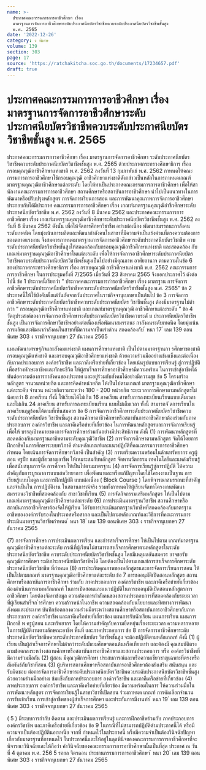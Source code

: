 ```yaml
---
name: >-
  ประกาศคณะกรรมการการอาชีวศึกษา เรื่อง
  มาตรฐานการจัดการอาชีวศึกษาระดับประกาศนียบัตรวิชาชีพควบระดับประกาศนียบัตรวิชาชีพชั้นสูง
  พ.ศ. 2565
date: '2022-12-26'
category: ง พิเศษ
volume: 139
section: 303
page: 17
source: 'https://ratchakitcha.soc.go.th/documents/17234657.pdf'
draft: true
---
```


# ประกาศคณะกรรมการการอาชีวศึกษา เรื่อง มาตรฐานการจัดการอาชีวศึกษาระดับประกาศนียบัตรวิชาชีพควบระดับประกาศนียบัตรวิชาชีพชั้นสูง พ.ศ. 2565

ประกาศคณะกรรมการการอาชีวศึกษา เรื่อง มาตรฐานการจัดการอาชีวศึกษา ระดับประกาศนียบัตรวิชาชีพควบระดับประกาศนียบัตรวิชาชีพชั้นสูง พ.ศ. 2565 ด้วยประกาศกระทรวงศึกษาธิการ เรื่อง กรอบคุณวุฒิอาชีวศึกษาแห่งชาติ พ.ศ. 2562 ลงวันที่ 13 กุมภาพันธ์ พ.ศ. 2562 กาหนดให้คณะกรรมการการอาชีวศึกษาใช้กรอบคุณวุฒิ อาชีวศึกษาแห่งชาติดังกล่าวเป็นหลักในการกาหนดเกณฑ์มาตรฐานคุณวุฒิอาชีวศึกษาแต่ละระดับ โดยให้ทาเป็นประกาศคณะกรรมการการอาชีวศึกษา เพื่อให้สานักงานคณะกรรมการการอาชีวศึกษา สถานศึกษาหรือสถาบันการอาชีวศึกษา นำไปเป็นแนวทางในการพัฒนาหรือปรับปรุงหลักสูตร การจัดการเรียนการสอน และการพัฒนาคุณภาพการจัดการอาชีวศึกษา ประกอบกับได้มีประกาศ คณะกรรมการการอาชีวศึกษา เรื่อง เกณฑ์มาตรฐานคุณวุฒิอำชีวศึกษาระดับประกาศนียบัตรวิชาชีพ พ.ศ. 2562 ลงวันที่ 8 มีนาคม 2562 และประกาศคณะกรรมการการอาชีวศึกษา เรื่อง เกณฑ์มาตรฐานคุณวุฒิอาชีวศึกษาระดับประกาศนียบัตรวิชาชีพชั้นสูง พ.ศ. 2562 ลงวันที่ 8 มีนาคม 2562 ดังนั้น เพื่อให้จัดการศึกษาวิชาชีพ อย่างต่อเนื่อง พัฒนาสมรรถนะกาลังคน ระดับเทคนิค โดยมุ่งเน้นการผลิตและพัฒนากำลังคนในสาขาที่มีความจำเป็นเร่งด่วนที่ตรงความต้องการ ของตลาดแรงงาน จึงสมควรกาหนดมาตรฐานการจัดการอาชีวศึกษาระดับประกาศนียบัตรวิชาชีพ ควบระดับประกาศนียบัตรวิชาชีพชั้นสูงให้สอดคล้องกับกรอบคุณวุฒิอาชีวศึกษาแห่งชาติ และสอดคล้อง กับเกณฑ์มาตรฐานคุณวุฒิอาชีวศึกษาในแต่ละระดับ เพื่อให้การจัดการอาชีวศึกษาระดับประกาศนียบัตร วิชาชีพควบระดับประกาศนียบัตรวิชาชีพชั้นสูงเป็นไปอย่างมีคุณภาพ อาศัยอานาจ ตามความในข้อ 6 ของประกาศกระทรวงศึกษาธิการ เรื่อง กรอบคุณวุฒิ อาชีวศึกษาแห่งชาติ พ.ศ. 2562 คณะกรรมการการอาชีวศึกษา ในการประชุมครั้งที่ 7/2565 เมื่อวันที่ 23 สิงหาคม 2565 จึงออกประกาศไว้ ดังต่อไปนี้ ข้อ 1 ประกาศนี้เรียกว่า “ ประกาศคณะกรรมการกำรอาชีวศึกษา เรื่อง มาตรฐาน การจัดการอาชีวศึกษาระดับประกาศนียบัตรวิชาชีพควบระดับประกาศนียบัตรวิชาชีพชั้นสูง พ.ศ. 2565” ข้อ 2 ประกาศนี้ให้ใช้บังคับตั้งแต่วันถัดจากวันประกาศในราชกิจจานุเบกษาเป็นต้นไป ข้อ 3 การจัดการอาชีวศึกษาระดับประกาศนียบัตรวิชาชีพควบระดับประกาศนียบัตร วิชาชีพชั้นสูง ต้องมีมาตรฐานไม่ต่ากว่า “ กรอบคุณวุฒิอาชีวศึกษาแห่งชาติ และเกณฑ์มาตรฐานคุณวุฒิ อาชีวศึกษาแต่ละระดับ ” ข้อ 4 วัตถุประสงค์ของการจัดการอาชีวศึกษาระดับประกาศนียบัตรวิชาชีพควบระดั บ ประกาศนียบัตรวิชาชีพชั้นสูง เป็นการจัดการศึกษาวิชาชีพอย่างต่อเนื่องเพื่อพัฒนาสมรรถนะ กาลังคนระดับเทคนิค โดยมุ่งเน้นการผลิตและพัฒนากำลังคนในสาขาที่มีความจาเป็นเร่งด่วน สอดคล้องกับ ้ หนา 17 ่ เลม 139 ตอนพิเศษ 303 ง ราชกิจจานุเบกษา 27 ธันวาคม 2565

แผนพัฒนาเศรษฐกิจและสังคมแห่งชาติ แผนการศึกษาแห่งชาติ เป็นไปตามมาตรฐานกา รศึกษาของชาติ กรอบคุณวุฒิแห่งชาติ และกรอบคุณวุฒิอาชีวศึกษาแห่งชาติ ด้วยความร่วมมืออย่างเข้มแข็งและต่อเนื่อง กับภาคประกอบการ องค์กรวิชาชีพ และภาคีเครือข่ายที่เกี่ยวข้อง โดยเน้นรูปแบบการเรียนรู้ สู่การปฏิบัติ เพื่อสร้างทักษะอาชีพและทักษะชีวิต ให้ผู้สาเร็จการศึกษาอาชีวศึกษามีความพร้อม ในการเข้าสู่อาชีพได้ทันต่อความต้องการกาลังคนของประเทศ และอยู่ร่วมกับสังคมได้อย่างมีความสุข ข้อ 5 โครงสร้างหลักสูตร จานวนหน่วยกิต และการคิดค่าหน่วยกิต ให้เป็นไปตามเกณฑ์ มาตรฐานคุณวุฒิอาชีวศึกษาแต่ละระดับ จำนวน หน่วยกิตรวมระหว่าง 180 - 200 หน่วยกิต ระยะเวลาการศึกษาตามหลักสูตรไม่น้อยกว่า 8 ภาคเรียน ทั้งนี้ ให้เรียนได้ไม่เกิน 16 ภาคเรียน สาหรับการลงทะเบียนเรียนแบบเต็มเวลา และไม่เกิน 24 ภาคเรียน สาหรับการลงทะเบียนเรียน แบบไม่เต็มเวลา ทั้งนี้ สามารถจั ดการเรียนในภาคเรียนฤดูร้อนได้ตามที่เห็นสมควร ข้อ 6 การจัดการอาชีวศึกษาระดับประกาศนียบัตรวิชาชีพควบระดับประกาศนียบัตร วิชาชีพชั้นสูง สถานศึกษาอาชีวศึกษาหรือสถาบันการอาชีวศึกษาต้องร่วมกับภาคประกอบการ องค์กรวิชาชีพ และภาคีเครือข่ายที่เกี่ยวข้อง ในการพัฒนาหลักสูตรและการจัดการเรียนรู้เพื่อให้ บรรลุเป้าหมายของการจัดการศึกษาร่วมกันอย่างมีประสิทธิภาพ ดังนี้ (1) การพัฒนาหลักสูตรที่สอดคล้องกับมาตรฐานอาชีพตามระดับคุณวุฒิวิชาชีพ (2) การจัดการศึกษาตามหลักสูตร จัดได้โดยการฝึกอาชีพในการศึกษาระบบทวิภาคี ตำมหลักเกณฑ์และแนวปฏิบัติที่คณะกรรมการการอาชีวศึกษากำหนด โดยเน้นการจัดการศึกษาทวิภาคี เป็นสำคัญ (3) การเตรียมความพร้อมในด้านทรัพยากร ครูผู้สอน ครูฝึก และผู้เชี่ยวชาญอาชีพ ให้เหมาะสมกับหลักสูตร จัดหานวัตกรรม เทคโนโลยีและแหล่งเรียนรู้เพื่อสนับสนุนการจัด การศึกษา ให้เป็นไปตามมาตรฐาน (4) การจัดการเรียนรู้สู่การปฏิบัติ ให้ความสำคัญกับการบูรณาการแบบสหวิทยาการ เพื่อพัฒนาและหรือแก้ปัญหาโดยใช้โครงงานเป็นฐาน การเรียนรู้แบบโมดูล และการฝึกปฏิบัติ แบบต่อเนื่อง ( Block Course ) โดยพิจารณาสมรรถนะที่สำคัญและจำเป็นใน การปฏิบัติงาน ในสถานการณ์จริง รวมทั้งกาหนดให้ผู้เรียนจัดทาโครงงานพัฒนาสมรรถนะวิชาชีพที่สอดคล้องกับ สาขาวิชาที่เรียน (5) การจัดกิจกรรมเสริมหลักสูตร ให้เป็นไปตามเกณฑ์มาตรฐานคุณวุฒิอาชีวศึกษาแต่ละระดับ (6) การประเมินมาตรฐานวิชาชีพ สถานศึกษาหรือสถาบันการอาชีวศึกษาต้องจัดให้ผู้เรียน ได้รับการประเมินมาตรฐานวิชาชีพที่สอดคล้องกับมาตรฐานอาชีพขององค์กรรับรองในประเทศหรือสากล และเป็นไปตามหลักเกณฑ์และวิธีการที่คณะกรรมการประเมินมาตรฐานวิชาชีพกำหนด ้ หนา 18 ่ เลม 139 ตอนพิเศษ 303 ง ราชกิจจานุเบกษา 27 ธันวาคม 2565

(7) การจัดการศึกษา การประเมินผลการเรียน และกำรสาเร็จการศึกษา ให้เป็นไปตาม เกณฑ์มาตรฐานคุณวุฒิอาชีวศึกษาแต่ละระดับ กรณีที่ผู้เรียนไม่สามารถสาเร็จการศึกษาตามหลักสูตรในระดับประกาศนียบัตรวิชาชีพ ควบระดับประกาศนียบัตรวิชาชีพชั้นสูง โดยมีเหตุผลอันสมควร อาจขอรับคุณวุฒิการศึกษา ระดับประกาศนียบัตรวิชาชีพได้ โดยต้องเป็นไปตามเกณฑ์การสาเร็จการศึกษาระดับประกาศนียบัตรวิชาชีพ ที่กำหนด (8) การประกันคุณภาพของหลักสูตรและการจัดการเรียนการสอน ให้เป็นไปตามเกณฑ์ มาตรฐานคุณวุฒิอาชีวศึกษาแต่ละระดับ ข้อ 7 การขออนุมัติเปิดสอนหลักสูตร สถานศึกษาหรือสถาบันการอาชีวศึกษา ร่วมกับ ภาคประกอบการ องค์กรวิชาชีพ และภาคีเครือข่ายที่เกี่ยวข้อง ต้องดำเนินการตามหลักเกณฑ์ ในการเปิดสอนและแนวปฏิบัติในการขออนุมัติเปิดสอนหลักสูตรการอาชีวศึกษา โดยต้องจัดทาข้อมูล ความต้องการกำลังคนของสถานประกอบการที่สอดคล้องกับระยะเวลาที่ผู้เรียนสำเร็จก ำรศึกษา ความก้าวหน้าในอาชีพ ความสอดคล้องกับนโยบายและทิศทางการพัฒนาสังคมและประเทศ บันทึกข้อตกลงความร่วมมือระหว่างสถานศึกษาหรือสถาบันการอาชีวศึกษากับภาคประกอบการ องค์กรวิชาชีพ และภาคีเครือข่ายที่เกี่ยวข้อง แผนการรับนักเรียน แผนการเรียน แผนการฝึกอาชี พ ครูผู้สอน และทรัพยากร โดยให้ความสำคัญกับความยืดหยุ่นเรื่องระยะเวลา ความหลากหลาย ในการปฏิบัติงานตามลักษณะอาชีพ พื้นที่ และภาคประกอบการ ข้อ 8 การจัดการอาชีวศึกษาระดับประกาศนียบัตรวิชาชีพควบระดับประกาศนียบัตร วิชาชีพชั้นสูง จะต้องปฏิบัติตามหลักเกณฑ์ ดังนี้ (1) ผู้เรียน เป็นผู้สาเร็จการศึกษาไม่ต่ากว่าระดับมัธยมศึกษาตอนต้นหรือเทียบเท่า และต้องมี คุณสมบัติตรงตามข้อตกลงระหว่างสถานศึกษาหรือสถาบันการอาชีวศึกษาและสถานประกอบการ หรือ องค์กรวิชาชีพที่มีความร่วมมือกัน (2) ผู้สอน มีคุณวุฒิการศึกษา ประสบการณ์และหรือความเชี่ยวชาญเฉพาะที่ตรงหรือ สัมพันธ์กับวิชาที่สอน (3) ผู้บริหารสถานศึกษาหรือสถาบันการอาชีวศึกษาต้องส่งเสริม สนับสนุน และรับผิดชอบ ต่อการจัดการอาชีวศึกษาระดับประกาศนียบัตรวิชาชีพควบระดับประกาศนียบัตรวิชาชีพชั้นสูง ด้วยความร่วมมืออย่างเ ข้มแข็งกับภาคประกอบการ องค์กรวิชาชีพ และภาคีเครือข่ายที่เกี่ยวข้อง (4) ภาคประกอบการ องค์กรวิชาชีพ และภาคีเครือข่ายที่เกี่ยวข้อง มีความพร้อมในการ ให้ความร่วมมือในการพัฒนาหลักสูตร การจัดการเรียนรู้ในสาขาวิชาที่เปิดสอน ร่วมกาหนด เกณฑ์ การคัดเลือกจำนวนการรับเข้าเรียน การเข้าสู่อาชีพของผู้สำเร็จการศึกษา และประกันการมีงานทำ ้ หนา 19 ่ เลม 139 ตอนพิเศษ 303 ง ราชกิจจานุเบกษา 27 ธันวาคม 2565

( 5 ) มีระบบการกำกับ ติดตาม และประเมินผลการเรียนรู้ และการฝึกอาชีพร่วมกับ ภาคประกอบการ องค์กรวิชาชีพ และภาคีเครือข่ายที่เกี่ยวข้อง ข้อ 9 ในกรณีที่ไม่สามารถปฏิบัติตำมประกาศนี้ได้ หรือมีความจาเป็นต้องปฏิบัตินอกเหนือ จากที่ กำหนดไว้ในประกาศนี้ หรือมีความจำเป็นต้องวินิจฉัยปัญหาเกี่ยวกับมาตรฐานที่กาหนดไว้ ในประกาศนี้และให้อยู่ในดุลพินิจของคณะกรรมการการอาชีวศึกษาที่จะพิจารณาวินิจฉัยและให้ถือว่า คำวินิจฉัยของคณะกรรมการการอาชีวศึกษานั้นเป็นที่สุด ประกาศ ณ วันที่ 4 ตุลาคม พ.ศ. 256 5 รอยล จิตรดอน ประธานกรรมการการอาชีวศึกษา ้ หนา 20 ่ เลม 139 ตอนพิเศษ 303 ง ราชกิจจานุเบกษา 27 ธันวาคม 2565
